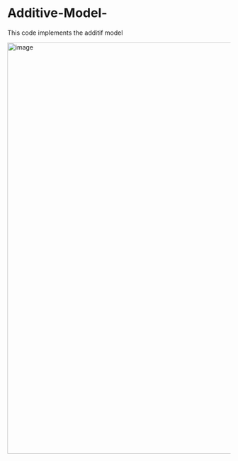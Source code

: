 # Additive-Model-
This code implements the additif model 

<img width="929" alt="image" src="https://github.com/atea801/Additive-Model-/assets/58953366/6f737b6a-881e-4176-8239-59ac14177be3">

